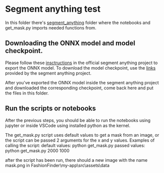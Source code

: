 # Segment anything test

In this folder there's [segment_anything](https://github.com/facebookresearch/segment-anything/tree/main/segment_anything) folder where the notebooks and get_mask.py imports needed functions from.

## Downloading the ONNX model and model checkpoint.

Please follow these [insctructions](https://github.com/facebookresearch/segment-anything#onnx-export) in the official segment anything project to export the ONNX model. To download the model checkpoint, use the [links](https://github.com/facebookresearch/segment-anything#model-checkpoints) provided by the segment anything project.

After you've exported the ONNX model inside the segment anything project and downloaded the corresponding checkpoint, come back here and put the files in this folder. 

## Run the scripts or notebooks

After the previous steps, you should be able to run the notebooks using jupyter or inside VSCode using installed python as the kernel.

The get_mask.py script uses default values to get a mask from an image, or the script can be passed 2 arguments for the x and y values.
Examples of calling the script:
default values: python get_mask.py
passed values: python get_mask.py 2000 1000

after the script has been run, there should a new image with the name mask.png in FashionFinder\my-app\src\assets\data